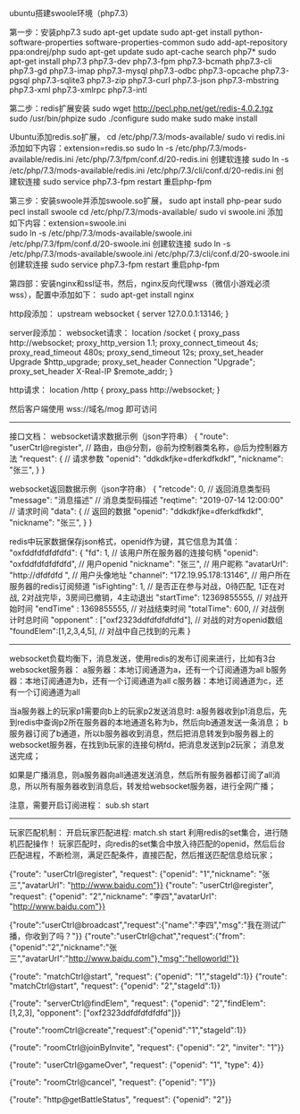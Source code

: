 ubuntu搭建swoole环境（php7.3）

第一步：安装php7.3
sudo apt-get update
sudo apt-get install python-software-properties software-properties-common
sudo add-apt-repository ppa:ondrej/php
sudo apt-get update
sudo apt-cache search php7*
sudo apt-get install php7.3 php7.3-dev  php7.3-fpm  php7.3-bcmath php7.3-cli php7.3-gd  php7.3-imap php7.3-mysql php7.3-odbc  php7.3-opcache php7.3-pgsql php7.3-sqlite3 php7.3-zip php7.3-curl php7.3-json php7.3-mbstring php7.3-xml  php7.3-xmlrpc php7.3-intl 

第二步：redis扩展安装
sudo wget http://pecl.php.net/get/redis-4.0.2.tgz
sudo /usr/bin/phpize
sudo ./configure
sudo make
sudo make install

Ubuntu添加redis.so扩展，
cd /etc/php/7.3/mods-available/
sudo vi redis.ini   添加如下内容：extension=redis.so
sudo ln -s /etc/php/7.3/mods-available/redis.ini  /etc/php/7.3/fpm/conf.d/20-redis.ini   创建软连接
sudo ln -s /etc/php/7.3/mods-available/redis.ini  /etc/php/7.3/cli/conf.d/20-redis.ini   创建软连接
sudo service php7.3-fpm restart   重启php-fpm

第三步：安装swoole并添加swoole.so扩展，
sudo apt install php-pear
sudo pecl install swoole
cd /etc/php/7.3/mods-available/
sudo vi swoole.ini   添加如下内容：extension=swoole.ini   
sudo ln -s /etc/php/7.3/mods-available/swoole.ini     /etc/php/7.3/fpm/conf.d/20-swoole.ini   创建软连接
sudo ln -s /etc/php/7.3/mods-available/swoole.ini     /etc/php/7.3/cli/conf.d/20-swoole.ini   创建软连接
sudo service php7.3-fpm restart   重启php-fpm


第四部：安装nginx和ssl证书，然后，nginx反向代理wss（微信小游戏必须wss），配置中添加如下：
sudo apt-get install nginx

http段添加：
upstream websocket {
    server 127.0.0.1:13146;
}

server段添加：
websocket请求：
location /socket {
    proxy_pass http://websocket;
    proxy_http_version 1.1;
    proxy_connect_timeout 4s;
    proxy_read_timeout 480s;
    proxy_send_timeout 12s;
    proxy_set_header Upgrade $http_upgrade;
    proxy_set_header Connection "Upgrade";
    proxy_set_header X-Real-IP $remote_addr;
}

http请求：
location /http {
    proxy_pass http://websocket;
}


然后客户端使用  wss://域名/mog   即可访问


--------------------------------------------------------------------------------------------------------------------------
接口文档：
websocket请求数据示例（json字符串）
{
	"route": "userCtrl@register",                 // 路由，由@分割，@前为控制器类名称，@后为控制器方法
	"request": {                                  // 请求参数
		"openid": "ddkdkfjke=dferkdfkdkf",
	    "nickname": "张三",
	}
}


websocket返回数据示例（json字符串）
{
	"retcode": 0,                                 // 返回消息类型码
	"message": "消息描述"                          // 消息类型码描述
	"reqtime": "2019-07-14 12:00:00"              // 请求时间
	"data": {                                     // 返回的数据
		"openid": "ddkdkfjke=dferkdfkdkf",
	    "nickname": "张三",
	}
}


redis中玩家数据保存json格式，openid作为键，其它信息为其值：
"oxfddfdfdfdfdfd": {
	"fd": 1,                                       // 该用户所在服务器的连接句柄
	"openid": "oxfddfdfdfdfdfd",                   // 用户openid
	"nickname": "张三",                            // 用户昵称
	"avatarUrl": "http://dfdfdfd ",                // 用户头像地址
	"channel": "172.19.95.178:13146",              // 用户所在服务器的redis订阅频道
	"isFighting": 1,                               // 是否正在参与对战，0待匹配, 1正在对战, 2对战完毕，3房间已撤销，4主动退出
	"startTime": 12369855555,                      // 对战开始时间
	"endTime"  : 1369855555,                       // 对战结束时间
	"totalTime": 600,                              // 对战倒计时总时间
	"opponent" : ["oxf2323ddfdfdfdfdfd"],          // 对战的对方openid数组
	"foundElem":[1,2,3,4,5],                       // 对战中自己找到的元素
}



------------------------------------------------------------------------------------------------------------------------------
websocket负载均衡下，消息发送，使用redis的发布订阅来进行，比如有3台websocket服务器：
a服务器：本地订阅通道为a，还有一个订阅通道为all
b服务器：本地订阅通道为b，还有一个订阅通道为all
c服务器：本地订阅通道为c，还有一个订阅通道为all

当a服务器上的玩家p1需要向b上的玩家p2发送消息时:
a服务器收到p1消息后，先到redis中查询p2所在服务器的本地通道名称为b，然后向b通道发送一条消息；
b服务器订阅了b通道，所以b服务器收到消息，然后把消息转发到b服务器上的websocket服务器，在找到b玩家的连接句柄fd，把消息发送到p2玩家；
消息发送完成；

如果是广播消息，则a服务器向all通道发送消息，然后所有服务器都订阅了all消息，所以所有服务器收到消息后，转发给websocket服务器，进行全网广播；


注意，需要开启订阅进程： sub.sh start

------------------------------------------------------------------------------------------------------------------------------
玩家匹配机制：
开启玩家匹配进程: match.sh start
利用redis的set集合，进行随机匹配操作！
玩家匹配时，向redis的set集合中放入待匹配的openid，然后后台匹配进程，不断检测，满足匹配条件，直接匹配，然后推送匹配信息给玩家；




{"route": "userCtrl@register", "request": {"openid": "1","nickname": "张三","avatarUrl": "http://www.baidu.com"}}
{"route": "userCtrl@register", "request": {"openid": "2","nickname": "李四","avatarUrl": "http://www.baidu.com"}}

{"route":"userCtrl@broadcast","request":{"name":"李四","msg":"我在测试广播，你收到了吗？"}}
{"route":"userCtrl@chat","request":{"from":{"openid":"2","nickname":"张三","avatarUrl":"http://www.baidu.com"},"msg":"helloworld!"}}

{"route": "matchCtrl@start", "request": {"openid": "1","stageId":1}}
{"route": "matchCtrl@start", "request": {"openid": "2","stageId":1}}

{"route": "serverCtrl@findElem", "request": {"openid": "2","findElem": [1,2,3], "opponent": ["oxf2323ddfdfdfdfdfd"]}}

{"route":"roomCtrl@create","request":{"openid":"1","stageId":1}}

{"route": "roomCtrl@joinByInvite", "request": {"openid": "2", "inviter": "1"}}

{"route": "userCtrl@gameOver", "request": {"openid": "1", "type": 4}}

{"route": "roomCtrl@cancel", "request": {"openid": "1"}}

{"route": "http@getBattleStatus", "request": {"openid": "2"}}

